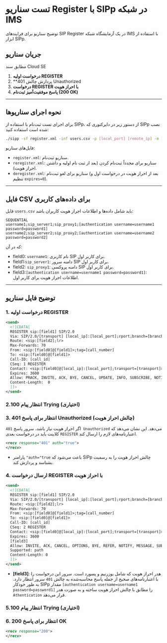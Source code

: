 # تست سناریو Register با SIPp در شبکه IMS

توضیح سناریو برای فرایندهای SIP Register در یک آزمایشگاه شبکه IMS با استفاده از ابزار SIPp.
## جریان سناریو
مطابق سند Cloud SE

1. **درخواست اولیه REGISTER**
2. **پردازش چالش 401 Unauthorized
3. **درخواست REGISTER با احراز هویت**
4. **پاسخ موفقیت‌آمیز ثبت‌نام (200 OK)**

---

## نحوه اجرای سناریوها

برای اجرای تست ثبت‌نام با استفاده از SIPp، از دستور زیر در دایرکتوری که SIPp نصب شده است استفاده کنید:

```bash
./sipp -sf register.xml -inf users.csv -p [local_port] [remote_ip] -m [test_count]
```

فایل‌های سناریو:

- `register.xml`: سناریو ثبت‌نام.
- `reregister.xml`: سناریو برای مجدداً ثبت‌نام کردن (بعد از ثبت نام اولیه و داشتن احراز هویت).
- `deregister.xml`: سناریو برای لغو ثبت‌نام (بعد از  احراز هویت در درخواست اول و تنظیم `expires=0`).

---

## فایل CSV برای داده‌های کاربری

فایل `users.csv` باید شامل داده‌ها و اطلاعات احراز هویت کاربران باشد:

```csv
SEQUENTIAL
username1;sip_server1;sip_proxy1;[authentication username=username1 password=password1]
username2;sip_server2;sip_proxy2;[authentication username=username2 password=password2]
```

که در آن:

- field0: `username1`: نام کاربری SIP برای کاربر اول.
- field1:`sip_server1`: دامنه سرور SIP برای کاربر اول.
- field2: `sip_proxy1`: دامنه پروکسی SIP برای کاربر اول.
- field3:`[authentication username=username1 password=password1]`: اطلاعات احراز هویت برای کاربر اول.

---

## توضیح فایل سناریو

### 1. درخواست اولیه REGISTER

```xml
<send>
  <![CDATA[
  REGISTER sip:[field1] SIP/2.0
  Via: SIP/2.0/[transport] [local_ip]:[local_port];rport;branch=[branch]
  Route: <sip:[field2];lr>
  Max-Forwards: 70
  From: <sip:[field0]@[field1]>;tag=[call_number]
  To: <sip:[field0]@[field1]>
  Call-ID: [call_id]
  CSeq: 1 REGISTER
  Contact: <sip:[field0]@[local_ip]:[local_port];transport=[transport]>
  Expires: 3600
  Allow: PRACK, INVITE, ACK, BYE, CANCEL, UPDATE, INFO, SUBSCRIBE, NOTIFY, REFER, MESSAGE, OPTIONS
  Content-Length:  0
  ]]>
</send>
```
### 2.انتظار پیام 100 Trying (اختیاری)
### 3. انتظار برای پاسخ 401 Unauthorized (چالش احراز هویت)

اگر احراز هویت نیاز باشد، سرور پاسخ `401 Unauthorized` می‌دهد. این نشان می‌دهد که کلاینت باید در درخواست بعدی `REGISTER` اعتبارنامه‌های لازم را ارسال کند.

```xml
<recv response="401" auth="true">
</recv>
```

- پارامتر `"auth="true` باعث می‌شود که SIPp چالش احراز هویت را به رسمیت بشناسد و پردازش کند.
### 4. ارسال درخواست REGISTER با احراز هویت


```xml
<send>
  <![CDATA[
  REGISTER sip:[field1] SIP/2.0
  Via: SIP/2.0/[transport] [local_ip]:[local_port];rport;branch=[branch]
  Route: <sip:[field2];lr>
  Max-Forwards: 70
  From: <sip:[field0]@[field1]>;tag=[call_number]
  To: <sip:[field0]@[field1]>
  Call-ID: [call_id]
  CSeq: 2 REGISTER
  Contact: <sip:[field0]@[local_ip]:[local_port];transport=[transport]>
  Expires: 3600  
  [field3]
  Allow: INVITE, ACK, CANCEL, OPTIONS, BYE, REFER, NOTIFY, MESSAGE, SUBSCRIBE, INFO
  Supported: path
  Content-Length: 0
  ]]>
</send>
```

- **[field3]**: هدر احراز هویت که شامل یوزرنیم و پسورد است.
سرور این درخواست را با اعتبارنامه‌های صحیح از جمله پاسخ محاسبه‌شده به چالش `401` سرور انتظار دارد.
	به طور خودکار SIPp مقدار `[authentication username=username1 password=password1]` را مطابق با چالش احراز هویت ساخته و به صورت هدر `Athentication` قرار می‌دهد.
### 5.انتظار پیام 100 Trying (اختیاری)
### 6. انتظار برای پاسخ 200 OK
```xml
<recv response="200">
</recv>
```
